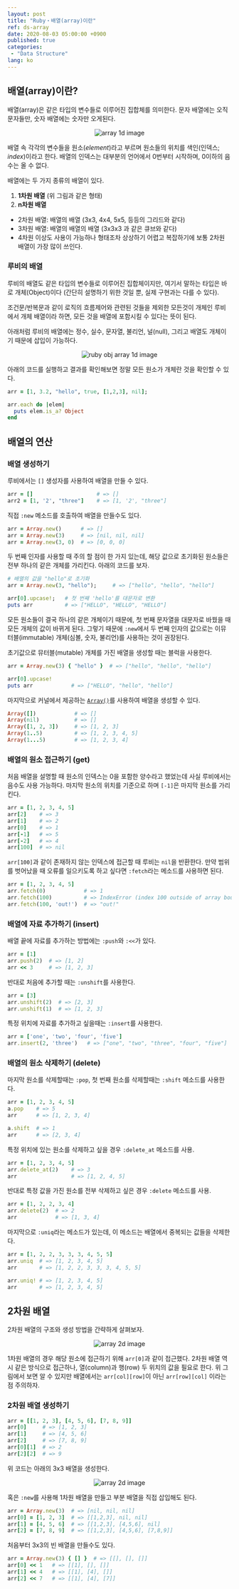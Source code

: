 ```yaml
---
layout: post
title: "Ruby・배열(array)이란"
ref: ds-array
date: 2020-08-03 05:00:00 +0900
published: true
categories:
 - "Data Structure"
lang: ko
---
```


## 배열(array)이란?

배열(array)은 같은 타입의 변수들로 이루어진 집합체를 의미한다. 문자 배열에는 오직 문자들만, 숫자 배열에는 숫자만 오게된다.

<div style="text-align: center;">
  <img src="assets/images/data-structure/array/array1d-1.png" alt="array 1d image">
</div>

배열 속 각각의 변수들을 원소(_element_)라고 부르며 원소들의 위치를 색인(인덱스; _index_)이라고 한다. 
배열의 인덱스는 대부분의 언어에서 0번부터 시작하며, 0이하의 음수는 올 수 없다.

배열에는 두 가지 종류의 배열이 있다.
1. **1차원 배열** (위 그림과 같은 형태)
2. **n차원 배열** 
  + 2차원 배열: 배열의 배열 (3x3, 4x4, 5x5, 등등의 그리드와 같다)
  + 3차원 배열: 배열의 배열의 배열 (3x3x3 과 같은 큐브와 같다)
  + 4차원 이상도 사용이 가능하나 형태조차 상상하기 어렵고 복잡하기에 보통 2차원 배열이 가장 많이 쓰인다.

### 루비의 배열
루비의 배열도 같은 타입의 변수들로 이루어진 집합체이지만, 여기서 말하는 타입은 바로 개체(Object)이다 (간단히 설명하기 위한 것일 뿐, 실제 구현과는 다를 수 있다). 

조건문/반복문과 같이 로직의 흐름제어와 관련된 것들을 제외한 모든것이 개체인 루비에서 개체 배열이라 하면, 모든 것을 배열에 포함시킬 수 있다는 뜻이 된다.

아래처럼 루비의 배열에는 정수, 실수, 문자열, 불리언, 널(null), 그리고 배열도 개체이기 때문에 삽입이 가능하다.
<div style="text-align: center;">
  <img src="assets/images/data-structure/array/array1d-2.png" alt="ruby obj array 1d image">
</div>

아래의 코드를 실행하고 결과를 확인해보면 정말 모든 원소가 개체란 것을 확인할 수 있다.
```rb
arr = [1, 3.2, "hello", true, [1,2,3], nil];

arr.each do |elem|
  puts elem.is_a? Object
end
```

<div class="divider"></div>

## 배열의 연산

### 배열 생성하기

루비에서는 `[]` 생성자를 사용하여 배열을 만들 수 있다.

```rb
arr = []                    # => []
arr2 = [1, '2', "three"]    # => [1, '2', "three"]
```

직접 `:new` 메소드를 호출하여 배열을 만들수도 있다. 
```rb
arr = Array.new()      # => []
arr = Array.new(3)     # => [nil, nil, nil]
arr = Array.new(3, 0)  # => [0, 0, 0]
```

두 번째 인자를 사용할 때 주의 할 점이 한 가지 있는데, 해당 값으로 초기화된 원소들은 전부 하나의 같은 개체를 가리킨다. 아래의 코드를 보자.
```rb
# 배열의 값을 "hello"로 초기화
arr = Array.new(3, "hello");     # => ["hello", "hello", "hello"]

arr[0].upcase!;   # 첫 번째 'hello'를 대문자로 변환
puts arr          # => ["HELLO", "HELLO", "HELLO"] 
```

모든 원소들이 결국 하나의 같은 개체이기 때문에, 첫 번째 문자열을 대문자로 바꿨을 때 모든 개체의 값이 바뀌게 된다. 
그렇기 때문에 `:new`에서 두 번째 인자의 값으로는 이뮤터블(immutable) 개체(심볼, 숫자, 불리언)를 사용하는 것이 권장된다. 

초기값으로 뮤터블(mutable) 개체를 가진 배열을 생성할 때는 블럭을 사용한다.
```rb
arr = Array.new(3) { "hello" }  # => ["hello", "hello", "hello"]

arr[0].upcase!
puts arr            # => ["HELLO", "hello", "hello"]
```

마지막으로 커널에서 제공하는 [`Array()`](https://ruby-doc.org/core-2.7.0/Kernel.html#method-i-Array)를 사용하여 배열을 생성할 수 있다.
```rb
Array([])            # => []
Array(nil)           # => []
Array([1, 2, 3])     # => [1, 2, 3]
Array(1..5)          # => [1, 2, 3, 4, 5]
Array(1...5)         # => [1, 2, 3, 4]
```

### 배열의 원소 접근하기 (get)

처음 배열을 설명할 때 원소의 인덱스는 0을 포함한 양수라고 했었는데 사실 루비에서는 음수도 사용 가능하다.
마지막 원소의 위치를 기준으로 하며 `[-1]`은 마지막 원소를 가리킨다.
```rb
arr = [1, 2, 3, 4, 5]
arr[2]    # => 3
arr[1]    # => 2
arr[0]    # => 1
arr[-1]   # => 5
arr[-2]   # => 4
arr[100]  # => nil
```

`arr[100]`과 같이 존재하지 않는 인덱스에 접근할 때 루비는 `nil`을 반환한다. 만약 범위를 벗어났을 때 오류를 일으키도록 하고 싶다면 `:fetch`라는 메소드를 사용하면 된다.

```rb
arr = [1, 2, 3, 4, 5]
arr.fetch(0)            # => 1
arr.fetch(100)          # => IndexError (index 100 outside of array bounds: -5...5)
arr.fetch(100, 'out!')  # => "out!"
```

### 배열에 자료 추가하기 (insert)

배열 끝에 자료를 추가하는 방법에는 `:push`와 `:<<`가 있다.

```rb
arr = [1]
arr.push(2)  # => [1, 2]
arr << 3     # => [1, 2, 3]
```

반대로 처음에 추가할 때는 `:unshift`를 사용한다.
```rb
arr = [3]
arr.unshift(2)  # => [2, 3]
arr.unshift(1)  # => [1, 2, 3]
``` 

특정 위치에 자료를 추가하고 싶을때는 `:insert`를 사용한다.
```rb
arr = ['one', 'two', 'four', 'five']
arr.insert(2, 'three')   # => ["one", "two", "three", "four", "five"]
```

### 배열의 원소 삭제하기 (delete)

마지막 원소를 삭제할때는 `:pop`, 첫 번째 원소를 삭제할때는 `:shift` 메소드를 사용한다.

```rb
arr = [1, 2, 3, 4, 5]
a.pop    # => 5
arr      # => [1, 2, 3, 4]

a.shift  # => 1
arr      # => [2, 3, 4]
```

특정 위치에 있는 원소를 삭제하고 싶을 경우 `:delete_at` 메소드를 사용.
```rb
arr = [1, 2, 3, 4, 5]
arr.delete_at(2)    # => 3
arr                 # => [1, 2, 4, 5]
```

반대로 특정 값을 가진 원소를 전부 삭제하고 싶은 경우 `:delete` 메소드를 사용.
```rb
arr = [1, 2, 2, 3, 4]
arr.delete(2)  # => 2
arr            # => [1, 3, 4]
```

마지막으로 `:uniq`라는 메소드가 있는데, 이 메소드는 배열에서 중복되는 값들을 삭제한다.
```rb
arr = [1, 2, 2, 3, 3, 3, 4, 5, 5]
arr.uniq  # => [1, 2, 3, 4, 5]
arr       # => [1, 2, 2, 3, 3, 3, 4, 5, 5]

arr.uniq! # => [1, 2, 3, 4, 5]
arr       # => [1, 2, 3, 4, 5] 
```

<div class="divider"></div>

## 2차원 배열
2차원 배열의 구조와 생성 방법을 간략하게 살펴보자. 

<div style="text-align: center;">
  <img src="assets/images/data-structure/array/array2d-1.png" alt="array 2d image">
</div>

1차원 배열의 경우 해당 원소에 접근하기 위해 `arr[0]`과 같이 접근했다. 
2차원 배열 역시 같은 방식으로 접근하나, 열(column)과 행(row) 두 위치의 값을 필요로 한다.
위 그림에서 보면 알 수 있지만 배열에서는 `arr[col][row]`이 아닌 `arr[row][col]` 이라는 점 주의하자.

### 2차원 배열 생성하기

```rb
arr = [[1, 2, 3], [4, 5, 6], [7, 8, 9]]
arr[0]     # => [1, 2, 3]
arr[1]     # => [4, 5, 6]
arr[2]     # => [7, 8, 9]
arr[0][1]  # => 2
arr[2][2]  # => 9
```

위 코드는 아래의 3x3 배열을 생성한다.

<div style="text-align: center;">
  <img src="assets/images/data-structure/array/array2d-2.png" alt="array 2d image">
</div>

혹은 `:new`를 사용해 1차원 배열을 만들고 부분 배열을 직접 삽입해도 된다.
```rb
arr = Array.new(3)  # => [nil, nil, nil]
arr[0] = [1, 2, 3]  # => [[1,2,3], nil, nil]
arr[1] = [4, 5, 6]  # => [[1,2,3], [4,5,6], nil]
arr[2] = [7, 8, 9]  # => [[1,2,3], [4,5,6], [7,8,9]]
```

처음부터 3x3의 빈 배열을 만들수도 있다.
```rb
arr = Array.new(3) { [] }  # => [[], [], []]
arr[0] << 1   # => [[1], [], []]
arr[1] << 4   # => [[1], [4], []]
arr[2] << 7   # => [[1], [4], [7]]
```
